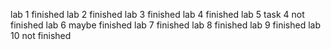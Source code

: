 lab 1 finished
lab 2 finished
lab 3 finished
lab 4 finished
lab 5 task 4 not finished
lab 6 maybe finished
lab 7 finished
lab 8 finished
lab 9 finished
lab 10 not finished